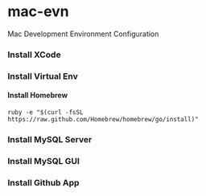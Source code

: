 mac-evn
=======

Mac Development Environment Configuration

### Install XCode

### Install Virtual Env

#### Install Homebrew
```
ruby -e "$(curl -fsSL https://raw.github.com/Homebrew/homebrew/go/install)"
```

### Install MySQL Server

### Install MySQL GUI

### Install Github App